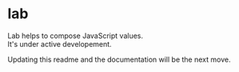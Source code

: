 # lab

Lab helps to compose JavaScript values.  
It's under active developement.  

Updating this readme and the documentation will be the next move. 
